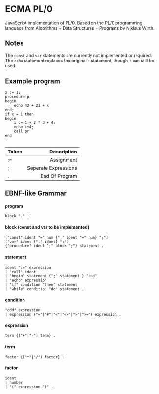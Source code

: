# ECMA PL/0
JavaScript implementation of PL/0. Based on the PL/0 programming language from Algorithms + Data Structures = Programs by Niklaus Wirth.

## Notes
The `const` and `var` statements are currently not implemented or required.
The `echo` statement replaces the original `!` statement, though `!` can still be used.

## Example program
```
x := 1;
procedure pr
begin
    echo 42 + 21 + x
end;
if x = 1 then
begin
    i := 1 + 2 * 3 + 4;
    echo i+4;
    call pr
end
. 
```

| Token  | Description          |
| ------ | -------------------: |
| :=     | Assignment           |
| ;      | Seperate Expressions |
| .      | End Of Program       |

## EBNF-like Grammar
 
#### program 
```
block "." .`
```
  
#### block (const and var to be implemented)
```
["const" ident "=" num {"," ident "=" num} ";"]  
["var" ident {"," ident} ";"]  
{"procedure" ident ";" block ";"} statement .  
```
  
#### statement
```
ident ":=" expression  
| "call" ident  
| "begin" statement {";" statement } "end"  
| "echo" expression
| "if" condition "then" statement  
| "while" condition "do" statement .  
```

#### condition
```
"odd" expression  
| expression ("="|"#"|"<"|"<="|">"|">=") expression .  
```

#### expression
```
term {("+"|"-") term} .  
```
  
#### term
```
factor {("*"|"/") factor} .  
```
  
#### factor
```
ident  
| number  
| "(" expression ")" .  
```
